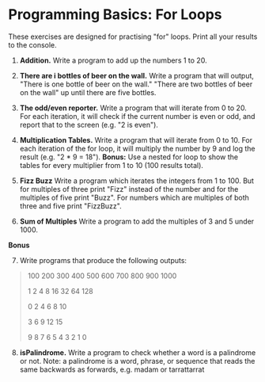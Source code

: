 # Programming Basics: For Loops

These exercises are designed for practising "for" loops. Print all your results to the console.

1. **Addition.** 
Write a program to add up the numbers 1 to 20.

2. **There are i bottles of beer on the wall.** 
Write a program that will output, "There is one bottle of beer on the wall." "There are two bottles of beer on the wall" up until there are five bottles. 

3. **The odd/even reporter.**
Write a program that will iterate from 0 to 20. For each iteration, it will check if the current number is even or odd, and report that to the screen (e.g. "2 is even").

4. **Multiplication Tables.**
Write a program that will iterate from 0 to 10. For each iteration of the for loop, it will multiply the number by 9 and log the result (e.g. "2 * 9 = 18").
**Bonus:** Use a nested for loop to show the tables for every multiplier from 1 to 10 (100 results total).

5. **Fizz Buzz**
Write a program which iterates the integers from 1 to 100. But for multiples of three print "Fizz" instead of the number and for the multiples of five print "Buzz". For numbers which are multiples of both three and five print "FizzBuzz".

6. **Sum of Multiples**
Write a program to add the multiples of 3 and 5 under 1000.

**Bonus** 

7. Write programs that produce the following outputs: 
>100 200 300 400 500 600 700 800 900 1000
>
>1 2 4 8 16 32 64 128
>
>0 2 4 6 8 10
>
>3 6 9 12 15
>
>9 8 7 6 5 4 3 2 1 0
>

8. **isPalindrome.**
Write a program to check whether a word is a palindrome or not. 
Note: a palindrome is a word, phrase, or sequence that reads the same backwards as forwards, e.g. madam or tarrattarrat


